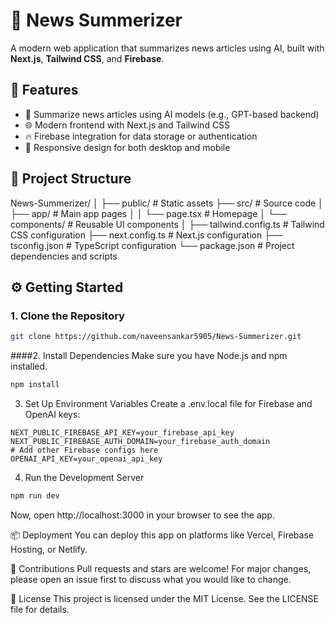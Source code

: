 # 📰 News Summerizer

A modern web application that summarizes news articles using AI, built with **Next.js**, **Tailwind CSS**, and **Firebase**.

## 🚀 Features

- 🧠 Summarize news articles using AI models (e.g., GPT-based backend)
- 🌐 Modern frontend with Next.js and Tailwind CSS
- 🔥 Firebase integration for data storage or authentication
- 📱 Responsive design for both desktop and mobile

## 📁 Project Structure

News-Summerizer/
│
├── public/ # Static assets
├── src/ # Source code
│ ├── app/ # Main app pages
│ │ └── page.tsx # Homepage
│ └── components/ # Reusable UI components
│
├── tailwind.config.ts # Tailwind CSS configuration
├── next.config.ts # Next.js configuration
├── tsconfig.json # TypeScript configuration
└── package.json # Project dependencies and scripts


## ⚙️ Getting Started

### 1. Clone the Repository
```bash
git clone https://github.com/naveensankar5905/News-Summerizer.git

```
####2. Install Dependencies
Make sure you have Node.js and npm installed.
```bash
npm install
```
3. Set Up Environment Variables
Create a .env.local file for Firebase and OpenAI keys:

```env
NEXT_PUBLIC_FIREBASE_API_KEY=your_firebase_api_key
NEXT_PUBLIC_FIREBASE_AUTH_DOMAIN=your_firebase_auth_domain
# Add other Firebase configs here
OPENAI_API_KEY=your_openai_api_key

```
4. Run the Development Server
   
```bash
npm run dev
```

Now, open http://localhost:3000 in your browser to see the app.

📦 Deployment
You can deploy this app on platforms like Vercel, Firebase Hosting, or Netlify.

🙌 Contributions
Pull requests and stars are welcome! For major changes, please open an issue first to discuss what you would like to change.

📜 License
This project is licensed under the MIT License. See the LICENSE file for details.
